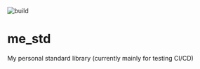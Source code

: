 ![build](https://github.com/markuseggenbauer/me_std/actions/workflows/build.yaml/badge.svg)

# me_std
My personal standard library  (currently mainly for testing CI/CD)
